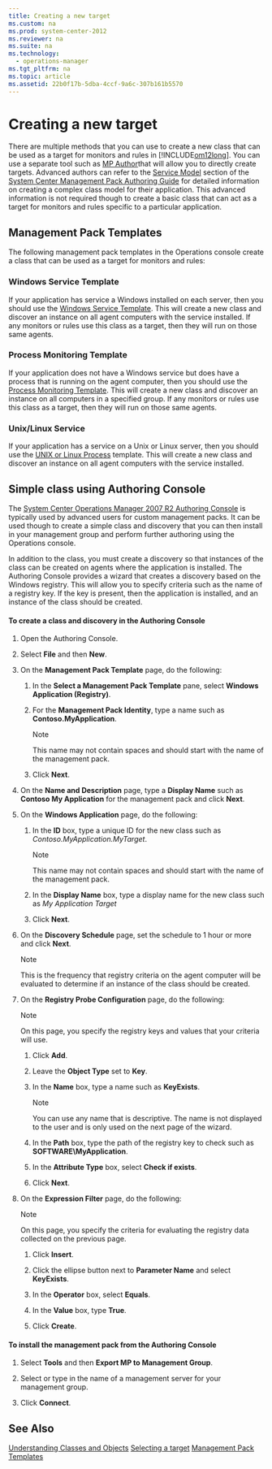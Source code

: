 ```yaml
---
title: Creating a new target
ms.custom: na
ms.prod: system-center-2012
ms.reviewer: na
ms.suite: na
ms.technology: 
  - operations-manager
ms.tgt_pltfrm: na
ms.topic: article
ms.assetid: 22b0f17b-5dba-4ccf-9a6c-307b161b5570
---
```

# Creating a new target
There are multiple methods that you can use to create a new class that can be used as a target for monitors and rules in [!INCLUDE[om12long](Token/om12long_md.md)]. You can use a separate tool such as [MP Author](http://www.mpauthor.com)that will allow you to directly create targets. Advanced authors can refer to the [Service Model](http://aka.ms/mpauthor#Service_Model) section of the [System Center Management Pack Authoring Guide](http://aka.ms/mpauthor) for detailed information on creating a complex class model for their application. This advanced information is not required though to create a basic class that can act as a target for monitors and rules specific to a particular application.

## Management Pack Templates
The following management pack templates in the Operations console create a class that can be used as a target for monitors and rules:

### Windows Service Template
If your application has service a Windows installed on each server, then you should use the [Windows Service Template](Windows-Service-Template.md). This will create a new class and discover an instance on all agent computers with the service installed. If any monitors or rules use this class as a target, then they will run on those same agents.

### Process Monitoring Template
If your application does not have a Windows service but does have a process that is running on the agent computer, then you should use the [Process Monitoring Template](Process-Monitoring-Template.md). This will create a new class and discover an instance on all computers in a specified group. If any monitors or rules use this class as a target, then they will run on those same agents.

### Unix\/Linux Service
If your application has a service on a Unix or Linux server, then you should use the [UNIX or Linux Process](UNIX-or-Linux-Process.md) template. This will create a new class and discover an instance on all agent computers with the service installed.

## Simple class using Authoring Console
The [System Center Operations Manager 2007 R2 Authoring Console](Authoring-Tools.md#AuthoringConsole) is typically used by advanced users for custom management packs. It can be used though to create a simple class and discovery that you can then install in your management group and perform further authoring using the Operations console.

In addition to the class, you must create a discovery so that instances of the class can be created on agents where the application is installed. The Authoring Console provides a wizard that creates a discovery based on the Windows registry. This will allow you to specify criteria such as the name of a registry key. If the key is present, then the application is installed, and an instance of the class should be created.

#### To create a class and discovery in the Authoring Console

1.  Open the Authoring Console.

2.  Select **File** and then **New**.

3.  On the **Management Pack Template** page, do the following:

    1.  In the **Select a Management Pack Template** pane, select **Windows Application \(Registry\)**.

    2.  For the **Management Pack Identity**, type a name such as **Contoso.MyApplication**.

        > [!NOTE]
        > This name may not contain spaces and should start with the name of the management pack.

    3.  Click **Next**.

4.  On the **Name and Description** page, type a **Display Name** such as **Contoso My Application** for the management pack and click **Next**.

5.  On the **Windows Application** page, do the following:

    1.  In the **ID** box, type a unique ID for the new class such as *Contoso.MyApplication.MyTarget*.

        > [!NOTE]
        > This name may not contain spaces and should start with the name of the management pack.

    2.  In the **Display Name** box, type a display name for the new class such as *My Application Target*

    3.  Click **Next**.

6.  On the **Discovery Schedule** page, set the schedule to 1 hour or more and click **Next**.

    > [!NOTE]
    > This is the frequency that registry criteria on the agent computer will be evaluated to determine if an instance of the class should be created.

7.  On the **Registry Probe Configuration** page, do the following:

    > [!NOTE]
    > On this page, you specify the registry keys and values that your criteria will use.

    1.  Click **Add**.

    2.  Leave the **Object Type** set to **Key**.

    3.  In the **Name** box, type a name such as **KeyExists**.

        > [!NOTE]
        > You can use any name that is descriptive. The name is not displayed to the user and is only used on the next page of the wizard.

    4.  In the **Path** box, type the path of the registry key to check such as **SOFTWARE\\MyApplication**.

    5.  In the **Attribute Type** box, select **Check if exists**.

    6.  Click **Next**.

8.  On the **Expression Filter** page, do the following:

    > [!NOTE]
    > On this page, you specify the criteria for evaluating the registry data collected on the previous page.

    1.  Click **Insert**.

    2.  Click the ellipse button next to **Parameter Name** and select **KeyExists**.

    3.  In the **Operator** box, select **Equals**.

    4.  In the **Value** box, type **True**.

    5.  Click **Create**.

#### To install the management pack from the Authoring Console

1.  Select **Tools** and then **Export MP to Management Group**.

2.  Select or type in the name of a management server for your management group.

3.  Click **Connect**.

## See Also
[Understanding Classes and Objects](Understanding-Classes-and-Objects.md)
[Selecting a target](Selecting-a-target.md)
[Management Pack Templates](Management-Pack-Templates.md)



